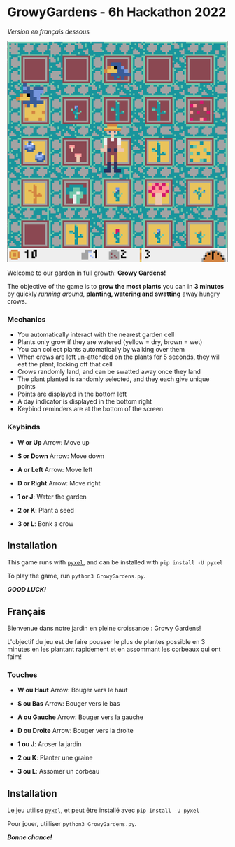 # GrowyGardens - 6h Hackathon 2022

*Version en français dessous*

![Screenshot of the game](screenshot.png)

Welcome to our garden in full growth: **Growy Gardens!** 

The objective of the game is to **grow the most plants** you can in **3 minutes** by quickly *running around*, **planting, watering and swatting** away hungry crows.

### Mechanics
- You automatically interact with the nearest garden cell
- Plants only grow if they are watered (yellow = dry, brown = wet)
- You can collect plants automatically by walking over them
- When crows are left un-attended on the plants for 5 seconds, they will eat the plant, locking off that cell
- Crows randomly land, and can be swatted away once they land
- The plant planted is randomly selected, and they each give unique points
- Points are displayed in the bottom left
- A day indicator is displayed in the bottom right
- Keybind reminders are at the bottom of the screen

### Keybinds
- **W or Up** Arrow: Move up
- **S or Down** Arrow: Move down
- **A or Left** Arrow: Move left
- **D or Right** Arrow: Move right

- **1 or J**: Water the garden
- **2 or K**: Plant a seed
- **3 or L**: Bonk a crow

## Installation
This game runs with [`pyxel`](https://github.com/kitao/pyxel), and can be installed with `pip install -U pyxel`

To play the game, run `python3 GrowyGardens.py`.

***GOOD LUCK!***

## Français
Bienvenue dans notre jardin en pleine croissance : Growy Gardens! 

L'objectif du jeu est de faire pousser 
le plus de plantes possible en 3 minutes en les plantant rapidement et en assommant les corbeaux qui ont 
faim!

### Touches
- **W ou Haut** Arrow: Bouger vers le haut
- **S ou Bas** Arrow: Bouger vers le bas
- **A ou Gauche** Arrow: Bouger vers la gauche
- **D ou Droite** Arrow: Bouger vers la droite

- **1 ou J**: Aroser la jardin
- **2 ou K**: Planter une graine
- **3 ou L**: Assomer un corbeau

## Installation
Le jeu utilise [`pyxel`](https://github.com/kitao/pyxel), et peut être installé avec `pip install -U pyxel`

Pour jouer, utilliser `python3 GrowyGardens.py`.

***Bonne chance!***
